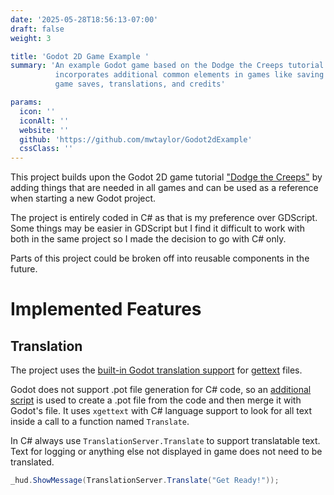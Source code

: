 ```yaml
---
date: '2025-05-28T18:56:13-07:00'
draft: false
weight: 3

title: 'Godot 2D Game Example '
summary: 'An example Godot game based on the Dodge the Creeps tutorial that also 
          incorporates additional common elements in games like saving settings,
          game saves, translations, and credits'

params:
  icon: ''
  iconAlt: ''
  website: ''
  github: 'https://github.com/mwtaylor/Godot2dExample'
  cssClass: ''
---
```


This project builds upon the Godot 2D game tutorial ["Dodge the Creeps"][1] by adding things
that are needed in all games and can be used as a reference when starting a new Godot
project. 

The project is entirely coded in C# as that is my preference over GDScript. Some things may be
easier in GDScript but I find it difficult to work with both in the same project so I made the
decision to go with C# only.

Parts of this project could be broken off into reusable components in the future.

# Implemented Features

## Translation

The project uses the [built-in Godot translation support][2] for [gettext][3] files.

Godot does not support .pot file generation for C# code, so an [additional script][4] is used
to create a .pot file from the code and then merge it with Godot's file. It uses `xgettext` with
C# language support to look for all text inside a call to a function named `Translate`.

In C# always use `TranslationServer.Translate` to support translatable text. Text for logging or anything else not displayed
in game does not need to be translated.

```csharp
_hud.ShowMessage(TranslationServer.Translate("Get Ready!"));
```

[1]: https://docs.godotengine.org/en/stable/getting_started/first_2d_game/index.html#
[2]: https://docs.godotengine.org/en/latest/tutorials/i18n/localization_using_gettext.html
[3]: https://en.wikipedia.org/wiki/Gettext
[4]: https://github.com/mwtaylor/Godot2dExample/blob/b1fcb7804cbd80eefe83327cc2456109fe5e3311/generate_pot.sh
